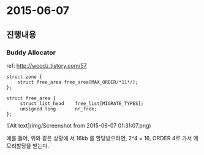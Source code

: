 2015-06-07
==========

진행내용
------

### Buddy Allocator

ref: http://woodz.tistory.com/57

```
struct zone {
	struct free_area free_area[MAX_ORDER/*11*/];
};

struct free_area {
     struct list_head    free_list[MIGRATE_TYPES];
     unsigned long       nr_free;
};
```

![Alt text](img/Screenshot from 2015-06-07 01:31:07.png)

예를 들어, 위와 같은 상황에 서 16kb 를 할당받으려면, 2^4 = 16, ORDER 4로 가서 메모리할당을 받는다.



